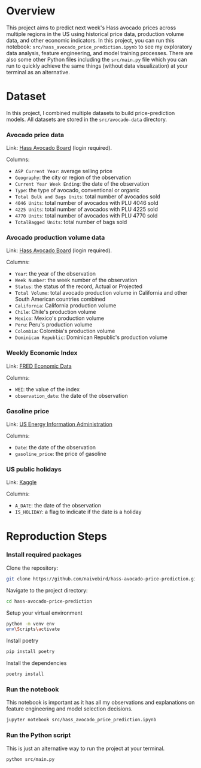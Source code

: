 # Overview
This project aims to predict next week's Hass avocado prices across multiple regions in the US using historical price data, production volume data, and other economic indicators. In this project, you can run this notebook: `src/hass_avocado_price_prediction.ipynb` to see my exploratory data analysis, feature engineering, and model training processes. There are also some other Python files including the `src/main.py` file which you can run to quickly achieve the same things (without data visualization) at your terminal as an alternative.

# Dataset
In this project, I combined multiple datasets to build price-prediction models. All datasets are stored in the `src/avocado-data` directory.

### Avocado price data 
Link: [Hass Avocado Board](https://hassavocadoboard.com/category-data/?region=Total%20U.S.&y=2022) (login required).

Columns:
* `ASP Current Year`: average selling price
* `Geography`: the city or region of the observation
* `Current Year Week Ending`: the date of the observation
* `Type`: the type of avocado, conventional or organic
* `Total Bulk and Bags Units`: total number of avocados sold
* `4046 Units`: total number of avocados with PLU 4046 sold
* `4225 Units`: total number of avocados with PLU 4225 sold
* `4770 Units`: total number of avocados with PLU 4770 sold
* `TotalBagged Units`: total number of bags sold

### Avocado production volume data
Link: [Hass Avocado Board](https://hassavocadoboard.com/volume-data-projections/) (login required).

Columns:
* `Year`: the year of the observation
* `Week Number`: the week number of the observation
* `Status`: the status of the record, Actual or Projected
* `Total Volume`: total avocado production volume in California and other South American countries combined
* `California`: California production volume
* `Chile`: Chile's production volume
* `Mexico`: Mexico's production volume
* `Peru`: Peru's production volume
* `Colombia`: Colombia's production volume
* `Dominican Republic`: Dominican Republic's production volume

### Weekly Economic Index
Link: [FRED Economic Data](https://fred.stlouisfed.org/series/WEI)

Columns:
* `WEI`: the value of the index
* `observation_date`: the date of the observation

### Gasoline price
Link: [US Energy Information Administration](https://www.eia.gov/petroleum/gasdiesel/)

Columns:
* `Date`: the date of the observation
* `gasoline_price`: the price of gasoline


### US public holidays
Link: [Kaggle](https://www.kaggle.com/datasets/jeremygerdes/us-federal-pay-and-leave-holidays-2004-to-2100-csv)

Columns:
* `A_DATE`: the date of the observation
* `IS_HOLIDAY`: a flag to indicate if the date is a holiday

# Reproduction Steps

### Install required packages
Clone the repository:
```bash
git clone https://github.com/naivebird/hass-avocado-price-prediction.git
```

Navigate to the project directory:
```bash
cd hass-avocado-price-prediction
```

Setup your virtual environment
```bash
python -m venv env
env\Scripts\activate
```
Install poetry
```bash
pip install poetry
```
Install the dependencies
```bash
poetry install
```
### Run the notebook
This notebook is important as it has all my observations and explanations on feature engineering and model selection decisions.
```bash
jupyter notebook src/hass_avocado_price_prediction.ipynb
```
### Run the Python script
This is just an alternative way to run the project at your terminal.
```bash
python src/main.py
```
